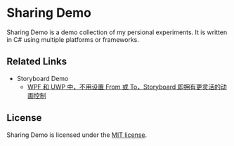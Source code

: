 # Sharing Demo

Sharing Demo is a demo collection of my persional experiments. It is written in C# using multiple platforms or frameworks.

## Related Links

- Storyboard Demo
  - [WPF 和 UWP 中，不用设置 From 或 To，Storyboard 即拥有更灵活的动画控制](https://walterlv.github.io/post/using-storyboard-without-from-or-to.html)

## License

Sharing Demo is licensed under the [MIT license](./LICENSE).
